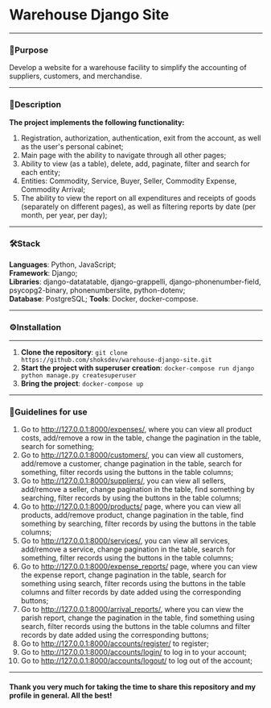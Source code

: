 # Warehouse Django Site

---

### 🎯Purpose

Develop a website for a warehouse facility to simplify the accounting of suppliers, customers, and merchandise.

---

### 📝Description

**The project implements the following functionality:**  
1) Registration, authorization, authentication, exit from the account, as well as the user's personal cabinet;  
2) Main page with the ability to navigate through all other pages;  
3) Ability to view (as a table), delete, add, paginate, filter and search for each entity;  
4) Entities: Commodity, Service, Buyer, Seller, Commodity Expense, Commodity Arrival;  
5) The ability to view the report on all expenditures and receipts of goods (separately on different pages), as well as filtering reports by date (per month, per year, per day);  

---

### 🛠️Stack

**Languages**: Python, JavaScript;  
**Framework**: Django;  
**Libraries**: django-datatatable, django-grappelli, django-phonenumber-field, psycopg2-binary, phonenumberslite, python-dotenv;  
**Database**: PostgreSQL;
**Tools**: Docker, docker-compose.

---

### ⚙️Installation

---

1) **Clone the repository**: ```git clone https://github.com/shoksdev/warehouse-django-site.git```  
2) **Start the project with superuser creation**: ```docker-compose run django python manage.py createsuperuser```  
3) **Bring the project**: ```docker-compose up```

---

### 📙Guidelines for use

1) Go to http://127.0.0.1:8000/expenses/, where you can view all product costs, add/remove a row in the table, change the pagination in the table, search for something;  
2) Go to http://127.0.0.1:8000/customers/, you can view all customers, add/remove a customer, change pagination in the table, search for something, filter records using the buttons in the table columns;  
3) Go to http://127.0.0.1:8000/suppliers/, you can view all sellers, add/remove a seller, change pagination in the table, find something by searching, filter records by using the buttons in the table columns;  
4) Go to http://127.0.0.1:8000/products/ page, where you can view all products, add/remove product, change pagination in the table, find something by searching, filter records by using the buttons in the table columns;  
5) Go to http://127.0.0.1:8000/services/, you can view all services, add/remove a service, change pagination in the table, search for something, filter records using the buttons in the table columns;  
6) Go to http://127.0.0.1:8000/expense_reports/ page, where you can view the expense report, change pagination in the table, search for something using search, filter records using the buttons in the table columns and filter records by date added using the corresponding buttons;  
7) Go to http://127.0.0.1:8000/arrival_reports/, where you can view the parish report, change the pagination in the table, find something using search, filter records using the buttons in the table columns and filter records by date added using the corresponding buttons;  
8) Go to http://127.0.0.1:8000/accounts/register/ to register;  
9) Go to http://127.0.0.1:8000/accounts/login/ to log in to your account;  
10) Go to http://127.0.0.1:8000/accounts/logout/ to log out of the account;  

---

#### Thank you very much for taking the time to share this repository and my profile in general. All the best!
